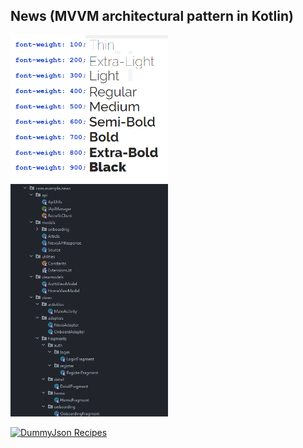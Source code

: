 
## News (MVVM architectural pattern in Kotlin)

 <img src="./fontweight.png" alt="Screen" width="50%" height="50%"> 

  <img src="./MVVM.PNG" alt="Screen" width="50%" height="50%"> 

[![DummyJson Recipes](https://img.youtube.com/vi/ne0B78TfENc/0.jpg)](https://www.youtube.com/watch?v=ne0B78TfENc)